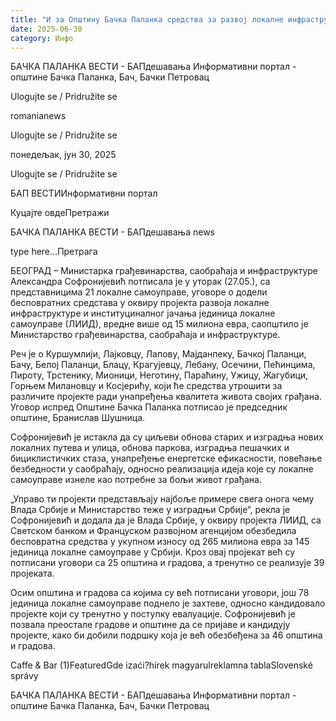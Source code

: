 ```yaml
---
title: "И за Општину Бачка Паланка средства за развој локалне инфраструктуре"
date: 2025-06-30
category: Инфо
---
```


БАЧКА ПАЛАНКА ВЕСТИ - БАПдешавања Информативни портал - општине Бачка Паланка, Бач, Бачки Петровац

Ulogujte se / Pridružite se

romanianews

Ulogujte se / Pridružite se

понедељак, јун 30, 2025

Ulogujte se / Pridružite se

БАП ВЕСТИИнформативни портал

Куцајте овдеПретражи

БАЧКА ПАЛАНКА ВЕСТИ - БАПдешавања news

type here...Претрага

БЕОГРАД – Министарка грађевинарства, саобраћаја и инфраструктуре Александра Софронијевић потписала је у уторак (27.05.), са представницима 21 локалне самоуправе, уговоре о додели бесповратних средстава у оквиру пројекта развоја локалне инфраструктуре и институциналног јачања јединица локалне самоуправе (ЛИИД), вредне више од 15 милиона евра, саопштило је Министарство грађевинарства, саобраћаја и инфраструктуре.

Реч је о Куршумлији, Лајковцу, Лапову, Мајданпеку, Бачкој Паланци, Бачу, Белој Паланци, Блацу, Крагујевцу, Лебану, Осечини, Пећинцима, Пироту, Трстенику, Мионици, Неготину, Параћину, Ужицу, Жагубици, Горњем Милановцу и Косјерићу, који ће средства утрошити за различите пројекте ради унапређења квалитета живота својих грађана.
Уговор испред Општине Бачка Паланка потписао је председник општине, Бранислав Шушница.


Софронијевић је истакла да су циљеви обнова старих и изградња нових локалних путева и улица, обнова паркова, изградња пешачких и бициклистичких стаза, унапређење енергетске ефикасности, повећање безбедности у саобраћају, односно реализација идеја које су локалне самоуправе изнеле као потребне за бољи живот грађана.


„Управо ти пројекти представљају најбоље примере свега онога чему Влада Србије и Министарство теже у изградњи Србије“, рекла је Софронијевић и додала да је Влада Србије, у оквиру пројекта ЛИИД, са Светском банком и Француском развојном агенцијом обезбедила бесповратна средства у укупном износу од 265 милиона евра за 145 јединица локалне самоуправе у Србији.
Кроз овај пројекат већ су потписани уговори са 25 општина и градова, а тренутно се реализује 39 пројеката.


Осим општина и градова са којима су већ потписани уговори, још 78 јединица локалне самоуправе поднело је захтеве, односно кандидовало пројекте који су тренутно у поступку евалуације.
Софронијевић је позвала преостале градове и општине да се пријаве и кандидују пројекте, како би добили подршку која је већ обезбеђена за 46 општина и градова.

Caffe & Bar (1)FeaturedGde izaći?hírek magyarulreklamna tablaSlovenské správy

БАЧКА ПАЛАНКА ВЕСТИ - БАПдешавања Информативни портал - општине Бачка Паланка, Бач, Бачки Петровац

